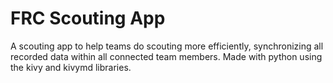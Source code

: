 # FRC Scouting App
A scouting app to help teams do scouting more efficiently, synchronizing all recorded data within all connected team members.
Made with python using the kivy and kivymd libraries.
